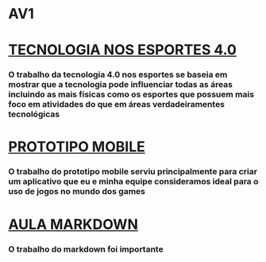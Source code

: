 # AV1

# [TECNOLOGIA NOS ESPORTES 4.0](https://www.canva.com/design/DAF_I5K9Gec/mkiM95C0TUavdXo13SuUjg/edit?utm_content=DAF_I5K9Gec&utm_campaign=designshare&utm_medium=link2&utm_source=sharebutton)

### O trabalho da tecnologia 4.0 nos esportes se baseia em mostrar que a tecnologia pode influenciar todas as áreas incluindo as mais físicas como os esportes que possuem mais foco em atividades do que em áreas verdadeiramentes tecnológicas 

# [PROTOTIPO MOBILE](https://www.canva.com/design/DAF-rHGrNoQ/oSwnRhwMCTQ0pwMwLBh-rQ/edit)

### O trabalho do prototipo mobile serviu principalmente para criar um aplicativo que eu e minha equipe consideramos ideal para o uso de jogos no mundo dos games

# [AULA MARKDOWN](https://github.com/Gabrielfelipe09/aulaMarkdown)

### O trabalho do markdown foi importante 
